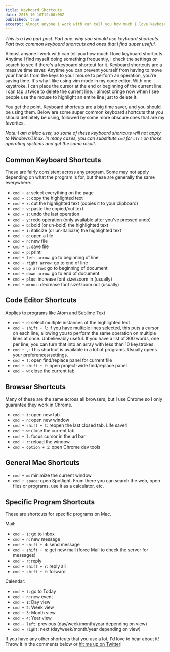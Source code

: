 ```yaml
---
title: Keyboard Shortcuts
date: 2015-10-10T12:00:00Z
published: true
excerpt: Almost anyone I work with can tell you how much I love keyboard shortcuts. Anytime I find myself doing something frequently, I check the settings or search to see if there's a keyboard shortcut for it.
---
```

*This is a two part post. Part one: why you should use keyboard shortcuts. Part two: common keyboard shortcuts and ones that I find super useful.*

Almost anyone I work with can tell you how much I love keyboard shortcuts. Anytime I find myself doing something frequently, I check the settings or search to see if there's a keyboard shortcut for it. Keyboard shortcuts are a massive time saver. Anytime you can prevent yourself from having to move your hands from the keys to your mouse to perform an operation, you're saving time. It's why I like using vim mode in my code editor. With one keystroke, I can place the cursor at the end or beginning of the current line. I can tap `d` twice to delete the current line. I almost cringe now when I see people use the mouse to highlight an entire line just to delete it.

You get the point. Keyboard shortcuts are a big time saver, and you should be using them. Below are some super common keyboard shortcuts that you should definitely be using, followed by some more obscure ones that are my favorites.

*Note: I am a Mac user, so some of these keyboard shortcuts will not apply to Windows/Linux. In many cases, you can substitute `cmd` for `ctrl` on those operating systems and get the same result.*

## Common Keyboard Shortcuts

These are fairly consistent across any program. Some may not apply depending on what the program is for, but these are generally the same everywhere.

- `cmd + a`: select everything on the page
- `cmd + c`: copy the highlighted text
- `cmd + x`: cut the highlighted text (copies it to your clipboard)
- `cmd + v`: paste the copied/cut text
- `cmd + z`: undo the last operation
- `cmd + y`: redo operation (only available after you've pressed undo)
- `cmd + b`: bold (or un-bold) the highlighted text
- `cmd + i`: italicize (or un-italicize) the highlighted text
- `cmd + o`: open a file
- `cmd + n`: new file
- `cmd + s`: save file
- `cmd + p`: print
- `cmd + left arrow`: go to beginning of line
- `cmd + right arrow`: go to end of line
- `cmd + up arrow`: go to beginning of document
- `cmd + down arrow`: go to end of document
- `cmd + plus`: increase font size/zoom in (usually)
- `cmd + minus`: decrease font size/zoom out (usually)

## Code Editor Shortcuts

Applies to programs like Atom and Sublime Text

- `cmd + d`: select multiple instances of the highlighted text
- `cmd + shift + l`: if you have multiple lines selected, this puts a cursor on each line, allowing you to perform the same operation on multiple lines at once. Unbelievably useful. If you have a list of 300 words, one per line, you can turn that into an array with less than 10 keystrokes.
- `cmd + ,`: This shortcut is available in a lot of programs. Usually opens your preferences/settings.
- `cmd + f`: open find/replace panel for current file
- `cmd + shift + f`: open project-wide find/replace panel
- `cmd + w`: close the current tab

## Browser Shortcuts

Many of these are the same across all browsers, but I use Chrome so I only guarantee they work in Chrome.

- `cmd + t`: open new tab
- `cmd + n`: open new window
- `cmd + shift + t`: reopen the last closed tab. Life saver!
- `cmd + w`: close the current tab
- `cmd + l`: focus cursor in the url bar
- `cmd + r`: reload the window
- `cmd + option + i`: open Chrome dev tools

## General Mac Shortcuts

- `cmd + m`: minimize the current window
- `cmd + space`: open Spotlight. From there you can search the web, open files or programs, use it as a calculator, etc.

## Specific Program Shortcuts

These are shortcuts for specific programs on Mac.

Mail:

- `cmd + 1`: go to inbox
- `cmd + n`: new message
- `cmd + shift + d`: send message
- `cmd + shift + n`: get new mail (force Mail to check the server for messages)
- `cmd + r`: reply
- `cmd + shift + r`: reply all
- `cmd + shift + f`: forward

Calendar:

- `cmd + t`: go to Today
- `cmd + n`: new event
- `cmd + 1`: Day view
- `cmd + 2`: Week view
- `cmd + 3`: Month view
- `cmd + 4`: Year view
- `cmd + left`: previous (day/week/month/year depending on view)
- `cmd + right`: next (day/week/month/year depending on view)


If you have any other shortcuts that you use a lot, I'd love to hear about it! Throw it in the comments below or [hit me up on Twitter](https://twitter.com/_mcbridem_)!
